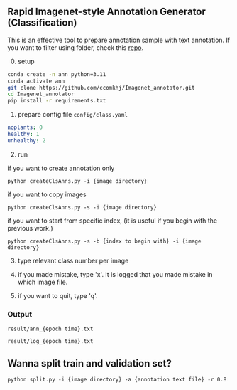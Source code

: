 ## Rapid Imagenet-style Annotation Generator (Classification)

This is an effective tool to prepare annotation sample with text annotation.
If you want to filter using folder, check this [repo](https://github.com/ccomkhj/filterObjs).

0. setup
```bash
conda create -n ann python=3.11
conda activate ann
git clone https://github.com/ccomkhj/Imagenet_annotator.git
cd Imagenet_annotator
pip install -r requirements.txt
```

1. prepare config file
`config/class.yaml`
```yaml
noplants: 0
healthy: 1
unhealthy: 2
```

2. run

if you want to create annotation only

`python createClsAnns.py -i {image directory}`

if you want to copy images

`python createClsAnns.py -s -i {image directory}`

if you want to start from specific index, (it is useful if you begin with the previous work.)

`python createClsAnns.py -s -b {index to begin with} -i {image directory}`

3. type relevant class number per image

4. if you made mistake, type 'x'. It is logged that you made mistake in which image file.

5. if you want to quit, type 'q'.

### Output
`result/ann_{epoch time}.txt`

`result/log_{epoch time}.txt`


## Wanna split train and validation set?

`python split.py -i {image directory} -a {annotation text file} -r 0.8`